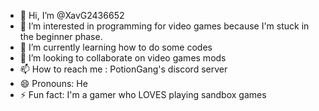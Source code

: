 - 👋 Hi, I’m @XavG2436652
- 👀 I’m interested in programming for video games because I'm stuck in the beginner phase.
- 🌱 I’m currently learning how to do some codes 
- 💞️ I’m looking to collaborate on video games mods
- 📫 How to reach me : PotionGang's discord server
- 😄 Pronouns: He
- ⚡ Fun fact: I'm a gamer who LOVES playing sandbox games

<!---
XavG2436652/XavG2436652 is a ✨ special ✨ repository because its `README.md` (this file) appears on your GitHub profile.
You can click the Preview link to take a look at your changes.
--->
